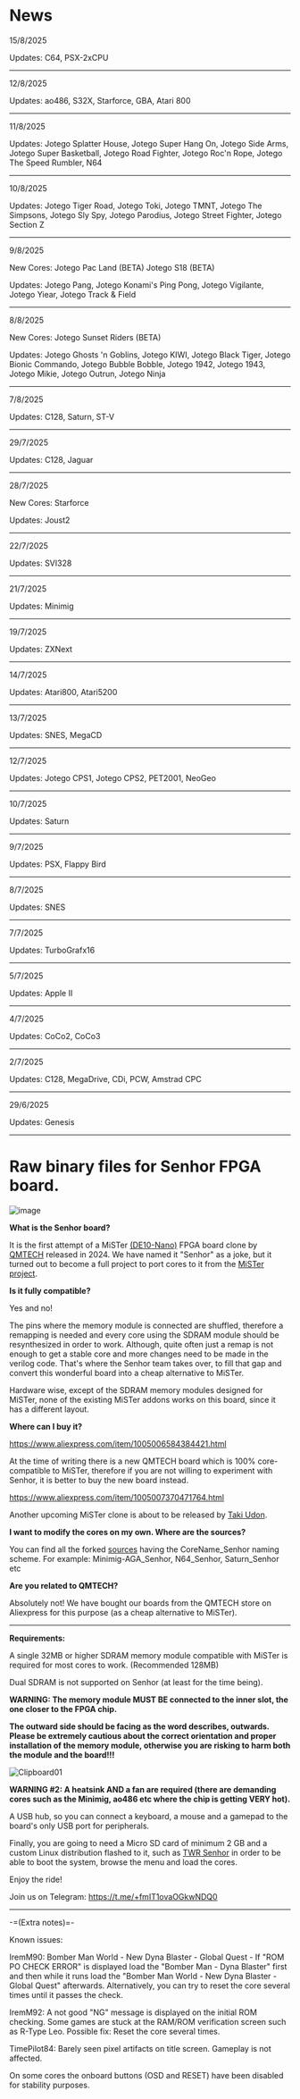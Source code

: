# News
15/8/2025

Updates: C64, PSX-2xCPU

___
12/8/2025

Updates: ao486, S32X, Starforce, GBA, Atari 800

___
11/8/2025

Updates: Jotego Splatter House, Jotego Super Hang On, Jotego Side Arms, Jotego Super Basketball, Jotego Road Fighter, Jotego Roc'n Rope, Jotego The Speed Rumbler, N64

___
10/8/2025

Updates: Jotego Tiger Road, Jotego Toki, Jotego TMNT, Jotego The Simpsons, Jotego Sly Spy, Jotego Parodius, Jotego Street Fighter, Jotego Section Z

___
9/8/2025

New Cores: Jotego Pac Land (BETA)  Jotego S18 (BETA)

Updates: Jotego Pang, Jotego Konami's Ping Pong, Jotego Vigilante, Jotego Yiear, Jotego Track & Field

___
8/8/2025

New Cores: Jotego Sunset Riders (BETA)

Updates: Jotego Ghosts 'n Goblins, Jotego KIWI, Jotego Black Tiger, Jotego Bionic Commando, Jotego Bubble Bobble, Jotego 1942, Jotego 1943, Jotego Mikie, Jotego Outrun, Jotego Ninja

___
7/8/2025

Updates: C128, Saturn, ST-V

___
29/7/2025

Updates: C128, Jaguar

___
28/7/2025

New Cores: Starforce

Updates: Joust2

___
22/7/2025

Updates: SVI328

___
21/7/2025

Updates: Minimig

___
19/7/2025

Updates: ZXNext

___
14/7/2025

Updates: Atari800, Atari5200

___
13/7/2025

Updates: SNES, MegaCD

___
12/7/2025

Updates: Jotego CPS1, Jotego CPS2, PET2001, NeoGeo

___
10/7/2025

Updates: Saturn

___
9/7/2025

Updates: PSX, Flappy Bird

___
8/7/2025

Updates: SNES

___
7/7/2025

Updates: TurboGrafx16

___
5/7/2025

Updates: Apple II

___
4/7/2025

Updates: CoCo2, CoCo3

___
2/7/2025

Updates: C128, MegaDrive, CDi, PCW, Amstrad CPC

___
29/6/2025

Updates: Genesis

___
# Raw binary files for Senhor FPGA board.
![image](https://github.com/user-attachments/assets/d68bc8fa-f05c-4b33-9088-9814994d0155)

**What is the Senhor board?**

It is the first attempt of a MiSTer [(DE10-Nano)](https://www.terasic.com.tw/cgi-bin/page/archive.pl?Language=English&No=1046) FPGA board clone by [QMTECH](https://qmtechchina.aliexpress.com/store/4486047) released in 2024.
We have named it "Senhor" as a joke, but it turned out to become a full project to port cores to it from the [MiSTer project](https://mister-devel.github.io/MkDocs_MiSTer/).

**Is it fully compatible?**

Yes and no! 

The pins where the memory module is connected are shuffled, therefore a remapping is needed and every core using the SDRAM module should be resynthesized in order to work. Although, quite often just a remap is not enough to get a stable core and more changes need to be made in the verilog code. That's where the Senhor team takes over, to fill that gap and convert this wonderful board into a cheap alternative to MiSTer. 

Hardware wise, except of the SDRAM memory modules designed for MiSTer, none of the existing MiSTer addons works on this board, since it has a different layout.

**Where can I buy it?**

https://www.aliexpress.com/item/1005006584384421.html

At the time of writing there is a new QMTECH board which is 100% core-compatible to MiSTer, therefore if you are not willing to experiment with Senhor, it is better to buy the new board instead.

https://www.aliexpress.com/item/1005007370471764.html

Another upcoming MiSTer clone is about to be released by [Taki Udon](https://twitter.com/takiudon_).

**I want to modify the cores on my own. Where are the sources?**

You can find all the forked [sources](https://github.com/turri21?tab=repositories&q=senhor&type=&language=&sort=) having the CoreName_Senhor naming scheme. For example: Minimig-AGA_Senhor, N64_Senhor, Saturn_Senhor etc

**Are you related to QMTECH?**

Absolutely not! We have bought our boards from the QMTECH store on Aliexpress for this purpose (as a cheap alternative to MiSTer).

---

**Requirements:** 

A single 32MB or higher SDRAM memory module compatible with MiSTer is required for most cores to work. (Recommended 128MB)

Dual SDRAM is not supported on Senhor (at least for the time being).

**WARNING: The memory module MUST BE connected to the inner slot, the one closer to the FPGA chip.**

**The outward side should be facing as the word describes, outwards. Please be extremely cautious about the correct orientation and proper installation of the memory module, otherwise you are risking to harm both the module and the board!!!**

![Clipboard01](https://github.com/user-attachments/assets/5d5292ab-acc2-4b75-9715-01001581ac89)

**WARNING #2: A heatsink AND a fan are required (there are demanding cores such as the Minimig, ao486 etc where the chip is getting VERY hot).**

A USB hub, so you can connect a keyboard, a mouse and a gamepad to the board's only USB port for peripherals.

Finally, you are going to need a Micro SD card of minimum 2 GB and a custom Linux distribution flashed to it, such as [TWR Senhor](https://github.com/turri21/Senhor/tree/main/twr-Senhor) in order to be able to boot the system, browse the menu and load the cores.

Enjoy the ride!

Join us on Telegram: https://t.me/+fmIT1ovaOGkwNDQ0

___

-=(Extra notes)=-

Known issues:

IremM90: Bomber Man World - New Dyna Blaster - Global Quest - If "ROM PO CHECK ERROR" is displayed load the "Bomber Man - Dyna Blaster" first and then while it runs load the "Bomber Man World - New Dyna Blaster - Global Quest" afterwards.
Alternatively, you can try to reset the core several times until it passes the check.

IremM92: A not good "NG" message is displayed on the initial ROM checking. Some games are stuck at the RAM/ROM verification screen such as R-Type Leo. Possible fix: Reset the core several times.
         
TimePilot84: Barely seen pixel artifacts on title screen. Gameplay is not affected.

On some cores the onboard buttons (OSD and RESET) have been disabled for stability purposes.
